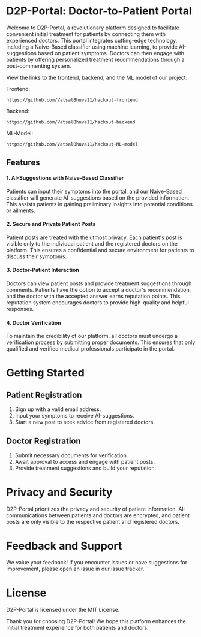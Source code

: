 # D2P-Portal: Doctor-to-Patient Portal

Welcome to D2P-Portal, a revolutionary platform designed to facilitate convenient initial treatment for patients by connecting them with experienced doctors. This portal integrates cutting-edge technology, including a Naive-Based classifier using machine learning, to provide AI-suggestions based on patient symptoms. Doctors can then engage with patients by offering personalized treatment recommendations through a post-commenting system.

View the links to the frontend, backend, and the ML model of our project:

Frontend:

```
https://github.com/VatsalBhuva11/hackout-frontend
```

Backend:

```
https://github.com/VatsalBhuva11/hackout-backend
```

ML-Model:

```
https://github.com/VatsalBhuva11/hackout-ML-model
```

## Features

#### 1. AI-Suggestions with Naive-Based Classifier

Patients can input their symptoms into the portal, and our Naive-Based classifier will generate AI-suggestions based on the provided information. This assists patients in gaining preliminary insights into potential conditions or ailments.

#### 2. Secure and Private Patient Posts

Patient posts are treated with the utmost privacy. Each patient's post is visible only to the individual patient and the registered doctors on the platform. This ensures a confidential and secure environment for patients to discuss their symptoms.

#### 3. Doctor-Patient Interaction

Doctors can view patient posts and provide treatment suggestions through comments. Patients have the option to accept a doctor's recommendation, and the doctor with the accepted answer earns reputation points. This reputation system encourages doctors to provide high-quality and helpful responses.

#### 4. Doctor Verification

To maintain the credibility of our platform, all doctors must undergo a verification process by submitting proper documents. This ensures that only qualified and verified medical professionals participate in the portal.

# Getting Started

## Patient Registration

1. Sign up with a valid email address.
2. Input your symptoms to receive AI-suggestions.
3. Start a new post to seek advice from registered doctors.

## Doctor Registration

1. Submit necessary documents for verification.
2. Await approval to access and engage with patient posts.
3. Provide treatment suggestions and build your reputation.

# Privacy and Security

D2P-Portal prioritizes the privacy and security of patient information. All communications between patients and doctors are encrypted, and patient posts are only visible to the respective patient and registered doctors.

# Feedback and Support

We value your feedback! If you encounter issues or have suggestions for improvement, please open an issue in our issue tracker.

# License

D2P-Portal is licensed under the MIT License.

Thank you for choosing D2P-Portal! We hope this platform enhances the initial treatment experience for both patients and doctors.
